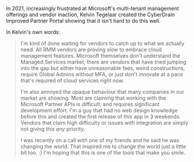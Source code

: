 <!-- markdownlint-disable-next-line MD041 -->
In 2021, increasingly frustrated at Microsoft's multi-tenant management offerings and vendor inaction, Kelvin Tegelaar created the CyberDrain Improved Partner Portal showing that it isn't hard to do this well.

In Kelvin's own words:

> I'm kind of done waiting for vendors to catch up to what we actually need. All RMM vendors are proving slow to embrace cloud management features. Microsoft themselves don't understand the Managed Services market, there are vendors that have tried jumping into the gap but either have unreasonable fees, weird constructions, require Global Admins without MFA, or just don't innovate at a pace that's required of cloud services right now.
>
> I'm also annoyed the opaque behaviour that many companies in our market are showing. Most are claiming that working with the Microsoft Partner APIs is difficult, and requires significant development effort. I'm a guy that had no web design knowledge before this and created the first release of this app in 3 weekends. Vendors that claim high difficulty or issues with integration are simply not giving this *any* priority.
>
> I was recently on a call with one of my friends and he said he was changing the world. That inspired me to change the world just a little bit too. :) I'm hoping that this is one of the tools that make you smile.
